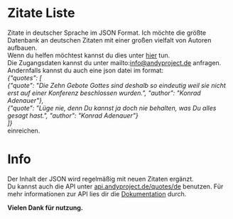 # Zitate Liste
Zitate in deutscher Sprache im JSON Format. Ich möchte die größte Datenbank an deutschen Zitaten mit einer großen vielfalt von Autoren aufbauen.<br>
Wenn du helfen möchtest kannst du dies unter <a href="https://andyproject.de/add-quote/">hier</a> tun. <br>
Die Zugangsdaten kannst du unter mailto:info@andyproject.de anfragen. <br>
Andernfalls kannst du auch eine json datei im format:<br>
<i> {"quotes": [<br>
    {"quote": "Die Zehn Gebote Gottes sind deshalb so eindeutig weil sie nicht erst auf einer Konferenz beschlossen wurden.", "author": "Konrad Adenauer"},<br>
    {"quote": "Lüge nie, denn Du kannst ja doch nie behalten, was Du alles gesagt hast.", "author": "Konrad Adenauer"}<br>
    ]} </i> <br>
einreichen.

# Info
Der Inhalt der JSON wird regelmäßig mit neuen Zitaten ergänzt.<br>
Du kannst auch die API unter <a href="https://api.andyproject.de/quotes/de"> api.andyproject.de/quotes/de</a> benutzen.
Für mehr informationen zur API lies dir die <a href ="https://andyproject.de/andyproject-api/">Dokumentation</a> durch.

<b>Vielen Dank für nutzung.<b>
